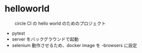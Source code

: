 # helloworld　　
　　
circle CI の hello world のためのプロジェクト
+ pytest  
+ server をバックグラウンドで起動
+ selenium 動作させるため、docker image を -browsers に設定
